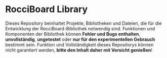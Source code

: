 # RocciBoard Library

Dieses Repository beinhaltet Projekte, Bibliotheken und Dateien, die für die Entwicklung der RocciBoard-Bibliothek notwendig sind.
Funktionen und Komponenten der Bibliothek können **Fehler und Bugs enthalten**, **unvollständig**, **ungetestet** oder **nur für den experimentellen Gebrauch** bestimmt sein.
Funktion und Vollständigkeit dieses Repositorys können nicht garantiert werden, **bitte den Inhalt daher mit Vorsicht genießen**!

